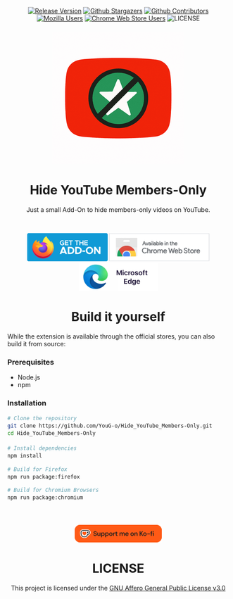 <div align='center'>

  [![Release Version](https://img.shields.io/github/v/release/YouG-o/Hide_YouTube_Members-Only?style=flat&logo=github&color=2ea44f)](https://github.com/YouG-o/Hide_YouTube_Members-Only/releases/latest)
  [![Github Stargazers](https://img.shields.io/github/stars/YouG-o/Hide_YouTube_Members-Only?style=flat&logo=github&color=f9d71c)](https://github.com/YouG-o/Hide_YouTube_Members-Only/stargazers)
  [![Github Contributors](https://img.shields.io/github/contributors/YouG-o/Hide_YouTube_Members-Only?style=flat&logo=github&color=blue)](https://github.com/YouG-o/Hide_YouTube_Members-Only/graphs/contributors)
  [![Mozilla Users](https://img.shields.io/amo/users/hide-youtube-members-only-vids?label=&style=flat&logo=firefox-browser&logoColor=white&color=ff7139)](https://addons.mozilla.org/firefox/addon/hide-youtube-members-only-vids/)
  [![Chrome Web Store Users](https://img.shields.io/chrome-web-store/users/ggmclmoogihikohmpbclmgmddafhabdl?label=&style=flat&logo=google-chrome&logoColor=white&color=4285F4)](https://chromewebstore.google.com/detail/hide-youtube-members-only/ggmclmoogihikohmpbclmgmddafhabdl)
  ![LICENSE](https://img.shields.io/github/license/YouG-o/Hide_YouTube_Members-Only?label=&style=flat&logo=license&logoColor=white&color=3da639)

</div>

###

<div align="center">

  ![Add-On icon](./assets/images/icon.png)

  ###

  # Hide YouTube Members-Only

 Just a small Add-On to hide members-only videos on YouTube.

  <br>

  [![Available on Mozzila](./assets/images/firefox.png)](https://addons.mozilla.org/firefox/addon/hide-youtube-members-only-vids/)
  [![Available on Chrome Web Store](./assets/images/chrome.png)](https://chromewebstore.google.com/detail/hide-youtube-members-only/ggmclmoogihikohmpbclmgmddafhabdl)
  [![Available on Microsoft Store](./assets/images/microsoft-edge_banner.png)](https://microsoftedge.microsoft.com/addons/detail/neplcfmchijcnomkclokandjifedgbei)



</div>


###


<div align="center">
  
  # Build it yourself

</div>

  While the extension is available through the official stores, you can also build it from source:

  ### Prerequisites
  - Node.js
  - npm

  ### Installation
  ```bash
  # Clone the repository
  git clone https://github.com/YouG-o/Hide_YouTube_Members-Only.git
  cd Hide_YouTube_Members-Only

  # Install dependencies
  npm install
  ```

  ```bash
  # Build for Firefox
  npm run package:firefox
  ```

  ```bash
  # Build for Chromium Browsers
  npm run package:chromium
  ```


###

<br>

<div align="center">

  [![Support me on Ko-Fi](./assets/images/support_me_on_kofi.png)](https://ko-fi.com/yougo)
    
</div>

###

<div align="center">

  # LICENSE


This project is licensed under the [GNU Affero General Public License v3.0](LICENSE)

</div>